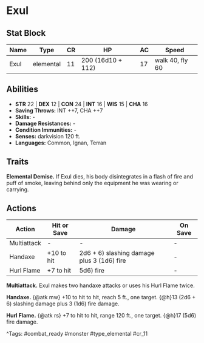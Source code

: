 # Exul

## Stat Block

| Name | Type | CR | HP | AC | Speed |
|------|------|----|----|----|-------|
| Exul | elemental | 11 | 200 (16d10 + 112) | 17 | walk 40, fly 60 |

## Abilities

- **STR** 22 | **DEX** 12 | **CON** 24 | **INT** 16 | **WIS** 15 | **CHA** 16
- **Saving Throws:** INT ++7, CHA ++7  
- **Skills:** -  
- **Damage Resistances:** -  
- **Condition Immunities:** -  
- **Senses:** darkvision 120 ft.  
- **Languages:** Common, Ignan, Terran

## Traits

**Elemental Demise.** If Exul dies, his body disintegrates in a flash of fire and puff of smoke, leaving behind only the equipment he was wearing or carrying.


## Actions

| Action | Hit or Save | Damage | On Save |
|--------|--------------|--------|----------|
| Multiattack | - | - | - |
| Handaxe | +10 to hit | 2d6 + 6) slashing damage plus 3 (1d6) fire | - |
| Hurl Flame | +7 to hit | 5d6) fire | - |

**Multiattack.** Exul makes two handaxe attacks or uses his Hurl Flame twice.

**Handaxe.** {@atk mw} +10 to hit to hit, reach 5 ft., one target. {@h}13 (2d6 + 6) slashing damage plus 3 (1d6) fire damage.

**Hurl Flame.** {@atk rs} +7 to hit to hit, range 120 ft., one target. {@h}17 (5d6) fire damage.


^Tags: #combat_ready #monster #type_elemental #cr_11